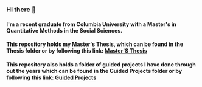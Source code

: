 ### Hi there 👋

#### I'm a recent graduate from Columbia University with a Master's in Quantitative Methods in the Social Sciences.

#### This repository holds my Master's Thesis, which can be found in the Thesis folder or by following this link: [Master'S Thesis](https://github.com/alishagurnani/AlishaGurnani/tree/main/Thesis)

#### This repository also holds a folder of guided projects I have done through out the years which can be found in the Guided Projects folder or by following this link: [Guided Projects](https://github.com/alishagurnani/AlishaGurnani/tree/main/Guided%20Projects)



<!--
**alishagurnani/AlishaGurnani** is a ✨ _special_ ✨ repository because its `README.md` (this file) appears on your GitHub profile.

Here are some ideas to get you started:

- 🔭 I’m currently working on ...
- 🌱 I’m currently learning ...
- 👯 I’m looking to collaborate on ...
- 🤔 I’m looking for help with ...
- 💬 Ask me about ...
- 📫 How to reach me: ...
- 😄 Pronouns: ...
- ⚡ Fun fact: ...
-->
